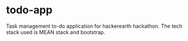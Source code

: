 # todo-app
Task management to-do application for hackerearth hackathon. The tech stack used is MEAN stack and bootstrap.

